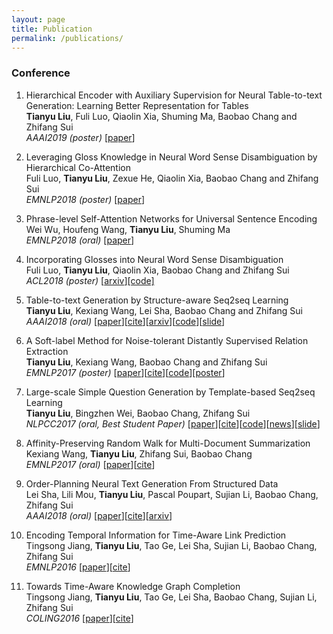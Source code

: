 ```yaml
---
layout: page
title: Publication
permalink: /publications/
---
```



### Conference
1. Hierarchical Encoder with Auxiliary Supervision for Neural Table-to-text Generation: Learning Better Representation for Tables
<br>**Tianyu Liu**, Fuli Luo, Qiaolin Xia, Shuming Ma, Baobao Chang and Zhifang Sui
<br>*AAAI2019 (poster)* [[paper](https://www.aaai.org/Papers/AAAI/2019/AAAI-LiuT.3205.pdf)]

2. Leveraging Gloss Knowledge in Neural Word Sense Disambiguation by Hierarchical Co-Attention
<br>Fuli Luo, **Tianyu Liu**, Zexue He, Qiaolin Xia, Baobao Chang and Zhifang Sui
<br>*EMNLP2018 (poster)* [[paper](http://aclweb.org/anthology/D18-1170)]

3. Phrase-level Self-Attention Networks for Universal Sentence Encoding
<br>Wei Wu, Houfeng Wang, **Tianyu Liu**, Shuming Ma
<br>*EMNLP2018 (oral)* [[paper](http://aclweb.org/anthology/D18-1408)]

4. Incorporating Glosses into Neural Word Sense Disambiguation
<br>Fuli Luo, **Tianyu Liu**, Qiaolin Xia, Baobao Chang and Zhifang Sui
<br>*ACL2018 (poster)* [[arxiv](https://arxiv.org/abs/1805.08028)][[code]](https://github.com/jimiyulu/WSD_MemNN)

5. Table-to-text Generation by Structure-aware Seq2seq Learning
<br>**Tianyu Liu**, Kexiang Wang, Lei Sha, Baobao Chang and Zhifang Sui
<br>*AAAI2018 (oral)* [[paper](/papers/aaai2018_liu.pdf)][[cite](http://dblp.org/rec/bibtex/journals/corr/abs-1711-09724)][[arxiv](https://arxiv.org/abs/1711.09724)][[code](https://github.com/tyliupku/wiki2bio)][[slide](/papers/AAAI-18-ppt.pdf)]

6. A Soft-label Method for Noise-tolerant Distantly Supervised Relation Extraction
<br>**Tianyu Liu**, Kexiang Wang, Baobao Chang and Zhifang Sui
<br>*EMNLP2017 (poster)* [[paper](/papers/emnlp2017_liu.pdf)][[cite](http://dblp.org/rec/bibtex/conf/emnlp/LiuWCS17)][[code](https://github.com/tyliupku/soft-label-RE)][[poster](/papers/EMNLP-17-poster.pdf)]

7. Large-scale Simple Question Generation by Template-based Seq2seq Learning
<br>**Tianyu Liu**, Bingzhen Wei, Baobao Chang, Zhifang Sui
<br>*NLPCC2017 (oral, Best Student Paper)* [[paper](/papers/nlpcc2017_liu.pdf)][[cite](http://dblp.org/rec/bibtex/conf/nlpcc/LiuWCS17)][[code](https://github.com/tyliupku/ChineseQG)][[news](http://www.sohu.com/a/203906825_498158)][[slide](/papers/NLPCC-17-ppt.pdf)]

8. Affinity-Preserving Random Walk for Multi-Document Summarization
<br>Kexiang Wang, **Tianyu Liu**, Zhifang Sui, Baobao Chang
<br>*EMNLP2017 (oral)* [[paper](/papers/emnlp2017_wang.pdf)][[cite](http://dblp.org/rec/bibtex/conf/emnlp/WangLSC17)]

9. Order-Planning Neural Text Generation From Structured Data
<br>Lei Sha, Lili Mou, **Tianyu Liu**, Pascal Poupart, Sujian Li, Baobao Chang, Zhifang Sui
<br>*AAAI2018 (oral)* [[paper](/papers/aaai2018_sha.pdf)][[cite](http://dblp.org/rec/bibtex/journals/corr/abs-1709-00155)][[arxiv](https://arxiv.org/abs/1709.00155)]

10. Encoding Temporal Information for Time-Aware Link Prediction
<br>Tingsong Jiang, **Tianyu Liu**, Tao Ge, Lei Sha, Sujian Li, Baobao Chang, Zhifang Sui
<br>*EMNLP2016* [[paper](/papers/emnlp2016_jiang.pdf)][[cite](http://dblp.org/rec/bibtex/conf/emnlp/JiangLGSLCS16)]

11. Towards Time-Aware Knowledge Graph Completion
<br>Tingsong Jiang, **Tianyu Liu**, Tao Ge, Lei Sha, Baobao Chang, Sujian Li, Zhifang Sui
<br>*COLING2016* [[paper](/papers/coling2016_jiang.pdf)][[cite](http://dblp.org/rec/bibtex/conf/coling/JiangLGSCLS16)]

